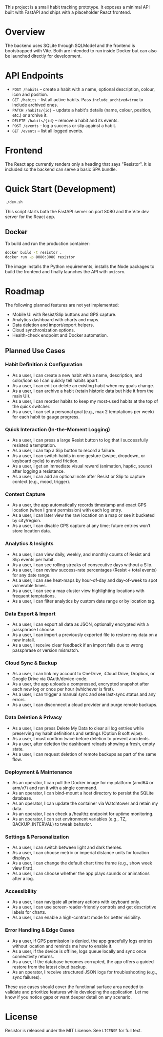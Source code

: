This project is a small habit tracking prototype. It exposes a minimal API built with FastAPI and ships with a placeholder React frontend.

# Overview

The backend uses SQLite through SQLModel and the frontend is bootstrapped with Vite. Both are intended to run inside Docker but can also be launched directly for development.

# API Endpoints

* `POST /habits` – create a habit with a name, optional description, colour, icon and position.
* `GET /habits` – list all active habits. Pass `include_archived=true` to include archived ones.
* `PATCH /habits/{id}` – update a habit's details (name, colour, position, etc.) or archive it.
* `DELETE /habits/{id}` – remove a habit and its events.
* `POST /events` – log a success or slip against a habit.
* `GET /events` – list all logged events.

# Frontend

The React app currently renders only a heading that says "Resistor". It is included so the backend can serve a basic SPA bundle.

# Quick Start (Development)

```sh
./dev.sh
```

This script starts both the FastAPI server on port 8080 and the Vite dev server for the React app.

## Docker

To build and run the production container:

```sh
docker build -t resistor .
docker run -p 8080:8080 resistor
```

The image installs the Python requirements, installs the Node packages to build
the frontend and finally launches the API with `uvicorn`.

# Roadmap

The following planned features are not yet implemented:

* Mobile UI with Resist/Slip buttons and GPS capture.
* Analytics dashboard with charts and maps.
* Data deletion and import/export helpers.
* Cloud synchronization options.
* Health-check endpoint and Docker automation.

## Planned Use Cases
### Habit Definition & Configuration

* As a user, I can create a new habit with a name, description, and color/icon so I can quickly tell habits apart.
* As a user, I can edit or delete an existing habit when my goals change.
* As a user, I can archive a habit (retain historic data but hide it from the main UI).
* As a user, I can reorder habits to keep my most-used habits at the top of the quick switcher.
* As a user, I can set a personal goal (e.g., max 2 temptations per week) for each habit to gauge progress.

### Quick Interaction (In-the-Moment Logging)

* As a user, I can press a large Resist button to log that I successfully resisted a temptation.
* As a user, I can tap a Slip button to record a failure.
* As a user, I can switch habits in one gesture (swipe, dropdown, or keyboard cycle) to avoid friction.
* As a user, I get an immediate visual reward (animation, haptic, sound) after logging a resistance.
* As a user, I can add an optional note after Resist or Slip to capture context (e.g., mood, trigger).

### Context Capture

* As a user, the app automatically records timestamp and exact GPS location (when I grant permission) with each log entry.
* As a user, I can later view the raw location on a map or see it bucketed by city/region.
* As a user, I can disable GPS capture at any time; future entries won’t store location data.

### Analytics & Insights

* As a user, I can view daily, weekly, and monthly counts of Resist and Slip events per habit.
* As a user, I can see rolling streaks of consecutive days without a Slip.
* As a user, I can review success-rate percentages (Resist ÷ total events) for any date range.
* As a user, I can see heat-maps by hour-of-day and day-of-week to spot vulnerable times.
* As a user, I can see a map cluster view highlighting locations with frequent temptations.
* As a user, I can filter analytics by custom date range or by location tag.

### Data Export & Import

* As a user, I can export all data as JSON, optionally encrypted with a passphrase I choose.
* As a user, I can import a previously exported file to restore my data on a new install.
* As a user, I receive clear feedback if an import fails due to wrong passphrase or version mismatch.

### Cloud Sync & Backup

* As a user, I can link my account to OneDrive, iCloud Drive, Dropbox, or Google Drive via OAuth/device-code.
* As a user, the app uploads a compressed, encrypted snapshot after each new log or once per hour (whichever is first).
* As a user, I can trigger a manual sync and see last-sync status and any errors.
* As a user, I can disconnect a cloud provider and purge remote backups.

### Data Deletion & Privacy

* As a user, I can press Delete My Data to clear all log entries while preserving my habit definitions and settings (Option B soft wipe).
* As a user, I must confirm twice before deletion to prevent accidents.
* As a user, after deletion the dashboard reloads showing a fresh, empty state.
* As a user, I can request deletion of remote backups as part of the same flow.

### Deployment & Maintenance

* As an operator, I can pull the Docker image for my platform (amd64 or arm/v7) and run it with a single command.
* As an operator, I can bind-mount a host directory to persist the SQLite database.
* As an operator, I can update the container via Watchtower and retain my data.
* As an operator, I can check a /healthz endpoint for uptime monitoring.
* As an operator, I can set environment variables (e.g., TZ, BACKUP\_INTERVAL) to tweak behavior.

### Settings & Personalization

* As a user, I can switch between light and dark themes.
* As a user, I can choose metric or imperial distance units for location displays.
* As a user, I can change the default chart time frame (e.g., show week view first).
* As a user, I can choose whether the app plays sounds or animations after a log.

### Accessibility

* As a user, I can navigate all primary actions with keyboard only.
* As a user, I can use screen-reader-friendly controls and get descriptive labels for charts.
* As a user, I can enable a high-contrast mode for better visibility.

### Error Handling & Edge Cases

* As a user, if GPS permission is denied, the app gracefully logs entries without location and reminds me how to enable it.
* As a user, if the device is offline, logs queue locally and sync once connectivity returns.
* As a user, if the database becomes corrupted, the app offers a guided restore from the latest cloud backup.
* As an operator, I receive structured JSON logs for troubleshooting (e.g., sync failures).

These use cases should cover the functional surface area needed to validate and prioritize features while developing the application. Let me know if you notice gaps or want deeper detail on any scenario.

# License

Resistor is released under the MIT License. See `LICENSE` for full text.

